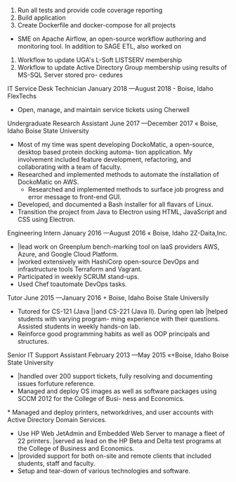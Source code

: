 ﻿1. Run all tests and provide code coverage reporting
1. Build application
1. Create Dockerfile and docker-compose for all projects
- SME on Apache Airflow, an open-source workflow authoring and monitoring tool. In addition to SAGE ETL, also worked on
1. Workflow to update UGA's L-Soft LISTSERV membership
1. Workflow to update Active Directory Group membership using results of MS-SQL Server stored pro- cedures

IT Service Desk Technician January 2018 —August 2018 - Boise, Idaho FlexTechs

- Open, manage, and maintain service tickets using Cherwell

Undergraduate Research Assistant June 2017 —December 2017 « Boise, Idaho Boise State University

- Most of my time was spent developing DockoMatic, a open-source, desktop based protein docking automa- tion application. My involvement included feature development, refactoring, and collaborating with a team of faculty.
- Researched and implemented methods to automate the installation of DockoMatic on AWS.
  - Researched and implemented methods to surface job progress and error message to front-end GUI.
- Developed, and documented a Bash installer for all flavars of Linux.
- Transition the project from Java to Electron using HTML, JavaScript and CSS using Electron.

Engineering Intern January 2016 —August 2016 « Boise, Idaho 2Z-Daita,Inc.

- |lead work on Greenplum bench-marking tool on laaS providers AWS, Azure, and Google Cloud Platform.
- |worked extensively with HashiCorp open-source DevOps and infrastructure tools Terraform and Vagrant.
- Participated in weekly SCRUM stand-ups.
- Used Chef toautomate DevOps tasks.

Tutor June 2015 —January 2016 + Boise, Idaho Boise Stale Universily

- Tutored for CS-121 (Java |}and CS-221 (Java Il). During open lab |helped students with varying program- ming experience with their questions. Assisted students in weekly hands-on lab.
- Reinforce good programming habits as well as OOP principals and structures.

Senior IT Support Assistant February 2013 —May 2015 «+Boise, Idaho Boise State University

- |handled over 200 support tickets, fully resolving and documenting issues forfuture reference.
- Managed and deploy OS images as well as software packages using SCCM 2012 for the College of Busi- ness and Economics.

\* Managed and deploy printers, networkdrives, and user accounts with Active Directory Domain Services.

- Use HP Web JetAdmin and Embedded Web Server to manage a fleet of 22 printers. |served as lead on the HP Beta and Delta test programs at the College of Business and Economics.
- |provided support for both on-site and remote clients that included students, staff and faculty.
- Setup and tear-down of various technologies and software.
